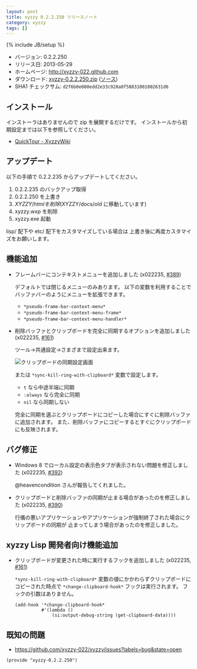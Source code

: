 ```yaml
---
layout: post
title: xyzzy 0.2.2.250 リリースノート
category: xyzzy
tags: []
---
```

{% include JB/setup %}

  * バージョン: 0.2.2.250
  * リリース日: 2013-05-29
  * ホームページ: <http://xyzzy-022.github.com>
  * ダウンロード: [xyzzy-0.2.2.250.zip](/downloads/xyzzy-0.2.2.250.zip)
    ([ソース](/downloads/xyzzy-src-0.2.2.250.zip))
  * SHA1 チェックサム: `d2f6b0e080edd2e33c928a0f58831001802631d6`


インストール
------------

インストーラはありませんので zip を展開するだけです。
インストールから初期設定までは以下を参照してください。

  * [QuickTour - XyzzyWiki]


アップデート
------------

以下の手順で 0.2.2.235 からアップデートしてください。

  1. 0.2.2.235 のバックアップ取得
  2. 0.2.2.250 を上書き
  3. $XYZZY/html を削除 ($XYZZY/docs/old に移動しています)
  4. xyzzy.wxp を削除
  5. xyzzy.exe 起動

lisp/ 配下や etc/ 配下をカスタマイズしている場合は
上書き後に再度カスタマイズをお願いします。


機能追加
--------

  * フレームバーにコンテキストメニューを追加しました (x022235, [#389])

    デフォルトでは閉じるメニューのみあります。
    以下の変数を利用することでバッファバーのようにメニューを拡張できます。

    * `*pseudo-frame-bar-context-menu*`
    * `*pseudo-frame-bar-context-menu-frame*`
    * `*pseudo-frame-bar-context-menu-handler*`

  * 削除バッファとクリップボードを完全に同期するオプションを追加しました (x022235, [#161])

    ツール→共通設定→さまざまで設定出来ます。

    ![クリップボードの同期設定画面](https://f.cloud.github.com/assets/1522408/572539/8abdd8b8-c79d-11e2-9ee1-1d119db291a4.png)

    または `*sync-kill-ring-with-clipboard*` 変数で設定します。

    * `t` なら中途半端に同期
    * `:always` なら完全に同期
    * `nil` なら同期しない

    完全に同期を選ぶとクリップボードにコピーした場合にすぐに削除バッファに追加されます。
    また、削除バッファにコピーするとすぐにクリップボードにも反映されます。


バグ修正
--------

  * Windows 8 でローカル設定の表示色タブが表示されない問題を修正しました (x022235, [#392])

    @heavencondition さんが報告してくれました。

  * クリップボードと削除バッファの同期が止まる場合があったのを修正しました (x022235, [#390])

    行儀の悪いアプリケーションやアプリケーションが強制終了された場合にクリップボードの同期が
    止まってしまう場合があったのを修正しました。


xyzzy Lisp 開発者向け機能追加
-----------------------------

  * クリップボードが変更された時に実行するフックを追加しました (x022235, [#161])

    `*sync-kill-ring-with-clipboard*` 変数の値にかかわらずクリップボードにコピーされた時点で
    `*change-clipboard-hook*` フックは実行されます。
    フックの引数はありません。

        (add-hook '*change-clipboard-hook*
                  #'(lambda ()
                      (si:output-debug-string (get-clipboard-data))))

既知の問題
----------

  * <https://github.com/xyzzy-022/xyzzy/issues?labels=bug&state=open>


`(provide "xyzzy-0.2.2.250")`

  [QuickTour - XyzzyWiki]: http://xyzzy.s53.xrea.com/wiki/index.php?QuickTour
  [#161]: https://github.com/xyzzy-022/xyzzy/issues/161
  [#389]: https://github.com/xyzzy-022/xyzzy/issues/389
  [#390]: https://github.com/xyzzy-022/xyzzy/issues/390
  [#392]: https://github.com/xyzzy-022/xyzzy/issues/392
